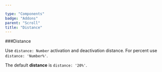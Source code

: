 ```yaml
---

type: "Components"
badge: "Addons"
parent: "Scroll"
title: "Distance"
---
```


###Distance

Use `distance: Number` activation and deactivation distance. For percent use `distance: 'Number%'`.

The default **distance** is `distance: '20%'`.

<demo>
  <div class="gatsby_demo_item" data-iframe="iframe/demos/scroll/distance">
  </div>
</demo>

